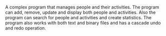 A complex program that manages people and their activities. The program can add, remove, update and display both people and activities. Also the program can search for people and activities and create statistics. The program also works with both text and binary files and has a cascade undo and redo operation.
